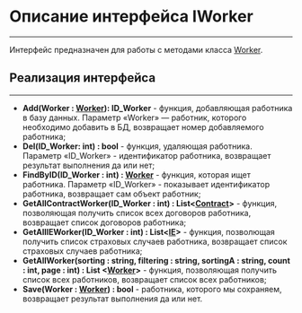 # **Описание интерфейса IWorker**
***
Интерфейс предназначен для работы с методами класса [Worker]().
## Реализация интерфейса
***
+ **Add(Worker : [Worker]()): ID_Worker** - функция, добавляющая работника в базу данных. Параметр «Worker» — работник, которого необходимо добавить в БД, возвращает номер добавляемого работника;
+ **Del(ID_Worker: int) : bool** - функция, удаляющая работника. Параметр «ID_Worker» - идентификатор работника, возвращает результат выполнения да или нет;
+ **FindByID(ID_Worker : int) : [Worker]()** - функция, которая ищет работника. Параметр «ID_Worker» - показывает идентификатор работника, возвращает сам объект работник;
+ **GetAllContractWorker(ID_Worker : int) : List<[Contract]()>** - функция, позволяющая получить список всех договоров работника, возвращает список договоров работника;
+ **GetAllIEWorker(ID_Worker : int) : List<[IE]()>** - функция, позволющая получить список страховых случаев работника, возвращает список страховых случаев работника;
+ **GetAllWorker(sorting : string, filtering : string, sortingA : string, count : int, page : int) : List <[Worker]()>** - функция, позволяющая получить список всех работников, возвращает список всех работников;
+ **Save(Worker : [Worker]()) : bool** - работника, которого мы сохраняем, возвращает результат выполнения да или нет.